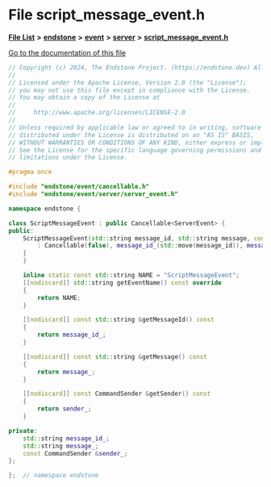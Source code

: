 

# File script\_message\_event.h

[**File List**](files.md) **>** [**endstone**](dir_6cf277b678674f97c7a2b6b3b2447b33.md) **>** [**event**](dir_f1d783c0ad83ee143d16e768ebca51c8.md) **>** [**server**](dir_77022909323d5ad872c4820a738a5429.md) **>** [**script\_message\_event.h**](script__message__event_8h.md)

[Go to the documentation of this file](script__message__event_8h.md)


```C++
// Copyright (c) 2024, The Endstone Project. (https://endstone.dev) All Rights Reserved.
//
// Licensed under the Apache License, Version 2.0 (the "License");
// you may not use this file except in compliance with the License.
// You may obtain a copy of the License at
//
//     http://www.apache.org/licenses/LICENSE-2.0
//
// Unless required by applicable law or agreed to in writing, software
// distributed under the License is distributed on an "AS IS" BASIS,
// WITHOUT WARRANTIES OR CONDITIONS OF ANY KIND, either express or implied.
// See the License for the specific language governing permissions and
// limitations under the License.

#pragma once

#include "endstone/event/cancellable.h"
#include "endstone/event/server/server_event.h"

namespace endstone {

class ScriptMessageEvent : public Cancellable<ServerEvent> {
public:
    ScriptMessageEvent(std::string message_id, std::string message, const CommandSender &sender)
        : Cancellable(false), message_id_(std::move(message_id)), message_(std::move(message)), sender_(sender)
    {
    }

    inline static const std::string NAME = "ScriptMessageEvent";
    [[nodiscard]] std::string getEventName() const override
    {
        return NAME;
    }

    [[nodiscard]] const std::string &getMessageId() const
    {
        return message_id_;
    }

    [[nodiscard]] const std::string &getMessage() const
    {
        return message_;
    }

    [[nodiscard]] const CommandSender &getSender() const
    {
        return sender_;
    }

private:
    std::string message_id_;
    std::string message_;
    const CommandSender &sender_;
};

};  // namespace endstone
```


